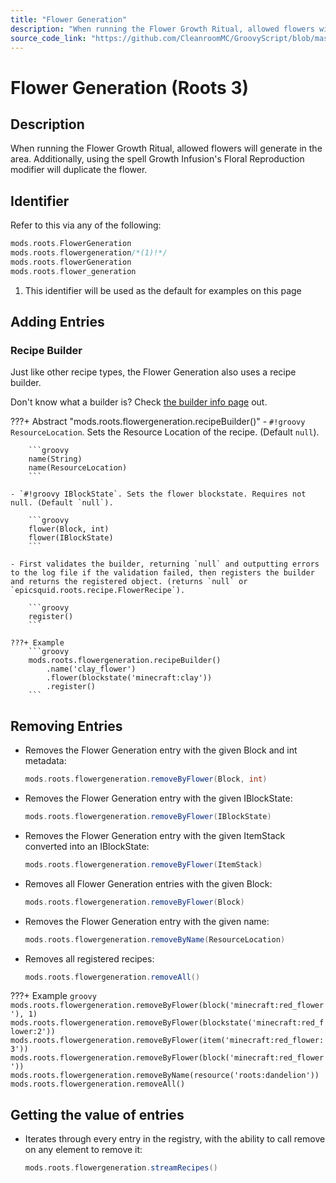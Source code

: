 ```yaml
---
title: "Flower Generation"
description: "When running the Flower Growth Ritual, allowed flowers will generate in the area. Additionally, using the spell Growth Infusion's Floral Reproduction modifier will duplicate the flower."
source_code_link: "https://github.com/CleanroomMC/GroovyScript/blob/master/src/main/java/com/cleanroommc/groovyscript/compat/mods/roots/FlowerGeneration.java"
---
```


# Flower Generation (Roots 3)

## Description

When running the Flower Growth Ritual, allowed flowers will generate in the area. Additionally, using the spell Growth Infusion's Floral Reproduction modifier will duplicate the flower.

## Identifier

Refer to this via any of the following:

```groovy hl_lines="2"
mods.roots.FlowerGeneration
mods.roots.flowergeneration/*(1)!*/
mods.roots.flowerGeneration
mods.roots.flower_generation
```

1. This identifier will be used as the default for examples on this page

## Adding Entries

### Recipe Builder

Just like other recipe types, the Flower Generation also uses a recipe builder.

Don't know what a builder is? Check [the builder info page](../../../groovy/builder.md) out.

???+ Abstract "mods.roots.flowergeneration.recipeBuilder()"
    - `#!groovy ResourceLocation`. Sets the Resource Location of the recipe. (Default `null`).

        ```groovy
        name(String)
        name(ResourceLocation)
        ```

    - `#!groovy IBlockState`. Sets the flower blockstate. Requires not null. (Default `null`).

        ```groovy
        flower(Block, int)
        flower(IBlockState)
        ```

    - First validates the builder, returning `null` and outputting errors to the log file if the validation failed, then registers the builder and returns the registered object. (returns `null` or `epicsquid.roots.recipe.FlowerRecipe`).

        ```groovy
        register()
        ```

    ???+ Example
        ```groovy
        mods.roots.flowergeneration.recipeBuilder()
            .name('clay_flower')
            .flower(blockstate('minecraft:clay'))
            .register()
        ```



## Removing Entries

- Removes the Flower Generation entry with the given Block and int metadata:

    ```groovy
    mods.roots.flowergeneration.removeByFlower(Block, int)
    ```

- Removes the Flower Generation entry with the given IBlockState:

    ```groovy
    mods.roots.flowergeneration.removeByFlower(IBlockState)
    ```

- Removes the Flower Generation entry with the given ItemStack converted into an IBlockState:

    ```groovy
    mods.roots.flowergeneration.removeByFlower(ItemStack)
    ```

- Removes all Flower Generation entries with the given Block:

    ```groovy
    mods.roots.flowergeneration.removeByFlower(Block)
    ```

- Removes the Flower Generation entry with the given name:

    ```groovy
    mods.roots.flowergeneration.removeByName(ResourceLocation)
    ```

- Removes all registered recipes:

    ```groovy
    mods.roots.flowergeneration.removeAll()
    ```

???+ Example
    ```groovy
    mods.roots.flowergeneration.removeByFlower(block('minecraft:red_flower'), 1)
    mods.roots.flowergeneration.removeByFlower(blockstate('minecraft:red_flower:2'))
    mods.roots.flowergeneration.removeByFlower(item('minecraft:red_flower:3'))
    mods.roots.flowergeneration.removeByFlower(block('minecraft:red_flower'))
    mods.roots.flowergeneration.removeByName(resource('roots:dandelion'))
    mods.roots.flowergeneration.removeAll()
    ```

## Getting the value of entries

- Iterates through every entry in the registry, with the ability to call remove on any element to remove it:

    ```groovy
    mods.roots.flowergeneration.streamRecipes()
    ```
